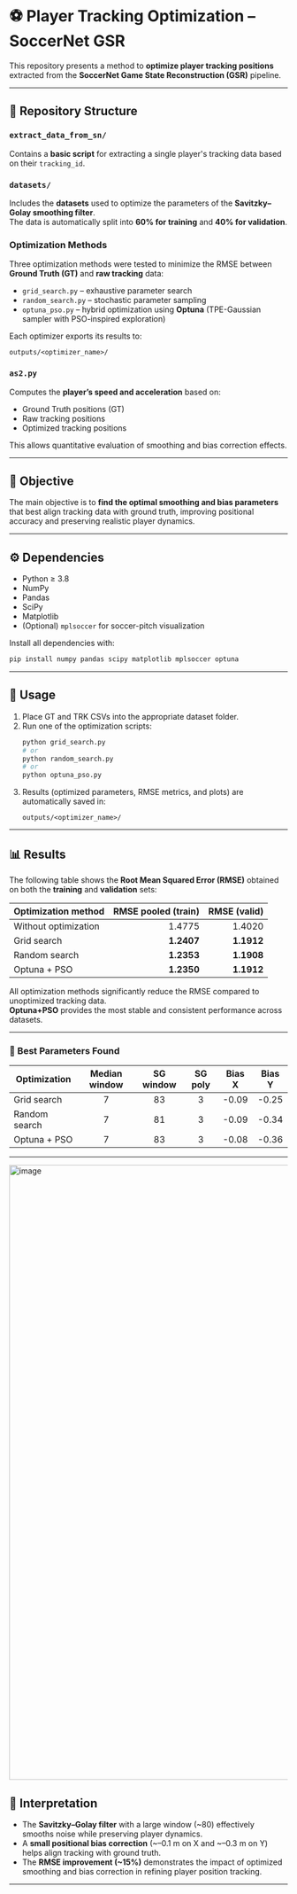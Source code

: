 # ⚽ Player Tracking Optimization – SoccerNet GSR

This repository presents a method to **optimize player tracking positions** extracted from the **SoccerNet Game State Reconstruction (GSR)** pipeline.

---

## 📁 Repository Structure

### `extract_data_from_sn/`
Contains a **basic script** for extracting a single player's tracking data based on their `tracking_id`.

### `datasets/`
Includes the **datasets** used to optimize the parameters of the **Savitzky–Golay smoothing filter**.  
The data is automatically split into **60% for training** and **40% for validation**.

### Optimization Methods
Three optimization methods were tested to minimize the RMSE between **Ground Truth (GT)** and **raw tracking** data:

- `grid_search.py` – exhaustive parameter search  
- `random_search.py` – stochastic parameter sampling  
- `optuna_pso.py` – hybrid optimization using **Optuna** (TPE-Gaussian sampler with PSO-inspired exploration)

Each optimizer exports its results to:
```
outputs/<optimizer_name>/
```

### `as2.py`
Computes the **player’s speed and acceleration** based on:
- Ground Truth positions (GT)
- Raw tracking positions
- Optimized tracking positions

This allows quantitative evaluation of smoothing and bias correction effects.

---

## 🎯 Objective

The main objective is to **find the optimal smoothing and bias parameters** that best align tracking data with ground truth, improving positional accuracy and preserving realistic player dynamics.

---

## ⚙️ Dependencies

- Python ≥ 3.8  
- NumPy  
- Pandas  
- SciPy  
- Matplotlib  
- (Optional) `mplsoccer` for soccer-pitch visualization  

Install all dependencies with:
```bash
pip install numpy pandas scipy matplotlib mplsoccer optuna
```

---

## 🚀 Usage

1. Place GT and TRK CSVs into the appropriate dataset folder.  
2. Run one of the optimization scripts:
   ```bash
   python grid_search.py
   # or
   python random_search.py
   # or
   python optuna_pso.py
   ```
3. Results (optimized parameters, RMSE metrics, and plots) are automatically saved in:
   ```
   outputs/<optimizer_name>/
   ```

---

## 📊 Results

The following table shows the **Root Mean Squared Error (RMSE)** obtained on both the **training** and **validation** sets:

| Optimization method | RMSE pooled (train) | RMSE (valid) |
|----------------------|--------------------:|--------------:|
| Without optimization | 1.4775 | 1.4020 |
| Grid search | **1.2407** | **1.1912** |
| Random search | **1.2353** | **1.1908** |
| Optuna + PSO | **1.2350** | **1.1912** |

All optimization methods significantly reduce the RMSE compared to unoptimized tracking data.  
**Optuna+PSO** provides the most stable and consistent performance across datasets.

---

### 🔧 Best Parameters Found

| Optimization | Median window | SG window | SG poly | Bias X | Bias Y |
|---------------|:--------------:|:----------:|:--------:|:--------:|:--------:|
| Grid search | 7 | 83 | 3 | -0.09 | -0.25 |
| Random search | 7 | 81 | 3 | -0.09 | -0.34 |
| Optuna + PSO | 7 | 83 | 3 | -0.08 | -0.36 |

---
<img width="1984" height="1110" alt="image" src="https://github.com/user-attachments/assets/6d011d29-376e-49eb-aa7b-2272cdbde861" />

## 🧩 Interpretation

- The **Savitzky–Golay filter** with a large window (~80) effectively smooths noise while preserving player dynamics.  
- A **small positional bias correction** (~–0.1 m on X and ~–0.3 m on Y) helps align tracking with ground truth.  
- The **RMSE improvement (~15%)** demonstrates the impact of optimized smoothing and bias correction in refining player position tracking.

---


